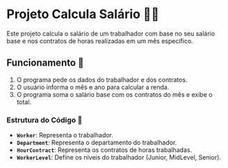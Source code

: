 # Projeto Calcula Salário 💼💵

Este projeto calcula o salário de um trabalhador com base no seu salário base e nos contratos de horas realizadas em um mês específico.

## Funcionamento 🚀

1. O programa pede os dados do trabalhador e dos contratos.
2. O usuário informa o mês e ano para calcular a renda.
3. O programa soma o salário base com os contratos do mês e exibe o total.

### Estrutura do Código 📂

- **`Worker`**: Representa o trabalhador.
- **`Department`**: Representa o departamento do trabalhador.
- **`HourContract`**: Representa os contratos de horas trabalhadas.
- **`WorkerLevel`**: Define os níveis do trabalhador (Junior, MidLevel, Senior).


